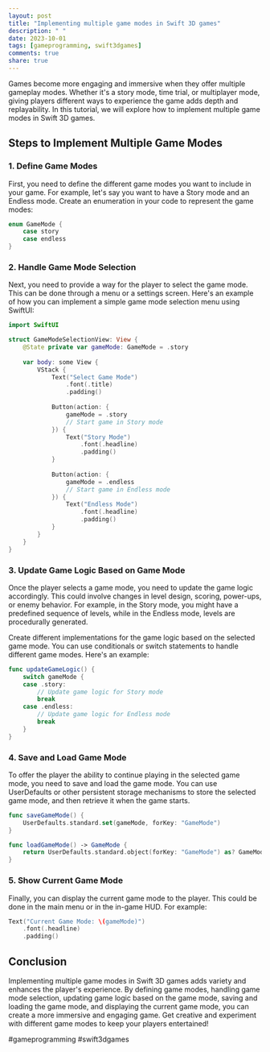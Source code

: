 ```yaml
---
layout: post
title: "Implementing multiple game modes in Swift 3D games"
description: " "
date: 2023-10-01
tags: [gameprogramming, swift3dgames]
comments: true
share: true
---
```


Games become more engaging and immersive when they offer multiple gameplay modes. Whether it's a story mode, time trial, or multiplayer mode, giving players different ways to experience the game adds depth and replayability. In this tutorial, we will explore how to implement multiple game modes in Swift 3D games.

## Steps to Implement Multiple Game Modes

### 1. Define Game Modes

First, you need to define the different game modes you want to include in your game. For example, let's say you want to have a Story mode and an Endless mode. Create an enumeration in your code to represent the game modes:

```swift
enum GameMode {
    case story
    case endless
}
```

### 2. Handle Game Mode Selection

Next, you need to provide a way for the player to select the game mode. This can be done through a menu or a settings screen. Here's an example of how you can implement a simple game mode selection menu using SwiftUI:

```swift
import SwiftUI

struct GameModeSelectionView: View {
    @State private var gameMode: GameMode = .story
    
    var body: some View {
        VStack {
            Text("Select Game Mode")
                .font(.title)
                .padding()
            
            Button(action: {
                gameMode = .story
                // Start game in Story mode
            }) {
                Text("Story Mode")
                    .font(.headline)
                    .padding()
            }
            
            Button(action: {
                gameMode = .endless
                // Start game in Endless mode
            }) {
                Text("Endless Mode")
                    .font(.headline)
                    .padding()
            }
        }
    }
}
```

### 3. Update Game Logic Based on Game Mode

Once the player selects a game mode, you need to update the game logic accordingly. This could involve changes in level design, scoring, power-ups, or enemy behavior. For example, in the Story mode, you might have a predefined sequence of levels, while in the Endless mode, levels are procedurally generated.

Create different implementations for the game logic based on the selected game mode. You can use conditionals or switch statements to handle different game modes. Here's an example:

```swift
func updateGameLogic() {
    switch gameMode {
    case .story:
        // Update game logic for Story mode
        break
    case .endless:
        // Update game logic for Endless mode
        break
    }
}
```

### 4. Save and Load Game Mode

To offer the player the ability to continue playing in the selected game mode, you need to save and load the game mode. You can use UserDefaults or other persistent storage mechanisms to store the selected game mode, and then retrieve it when the game starts.

```swift
func saveGameMode() {
    UserDefaults.standard.set(gameMode, forKey: "GameMode")
}

func loadGameMode() -> GameMode {
    return UserDefaults.standard.object(forKey: "GameMode") as? GameMode ?? .story
}
```

### 5. Show Current Game Mode

Finally, you can display the current game mode to the player. This could be done in the main menu or in the in-game HUD. For example:

```swift
Text("Current Game Mode: \(gameMode)")
    .font(.headline)
    .padding()
```

## Conclusion

Implementing multiple game modes in Swift 3D games adds variety and enhances the player's experience. By defining game modes, handling game mode selection, updating game logic based on the game mode, saving and loading the game mode, and displaying the current game mode, you can create a more immersive and engaging game. Get creative and experiment with different game modes to keep your players entertained!

#gameprogramming #swift3dgames
